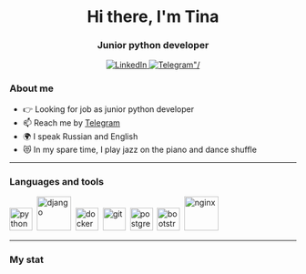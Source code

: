<div id="header" align="center">
    <h1>Hi there, I'm Tina</h1>
    <h3>Junior python developer</h3>
</div>

<div id="socials" align="center">
    <a href="https://www.linkedin.com/in/iultina/">
        <img src="https://img.shields.io/badge/LinkedIn-blue?style=for-the-badge&logo=linkedin&logoColor=white" alt="LinkedIn"/>
    </a>
    <a href="https://t.me/+79145369894">
        <img src="https://img.shields.io/badge/Telegram-blue?style=for-the-badge&logo=telegram&logoColor=white" alt=Telegram"/>
    </a>
</div>

### About me
- 👉 Looking for job as junior python developer
- 📫 Reach me by [Telegram](https://t.me/+79145369894)
- 🌍 I speak Russian and English
- 😻 In my spare time, I play jazz on the piano and dance shuffle

---

### Languages and tools
<div class="icons-container">
<img src="https://cdn.jsdelivr.net/gh/devicons/devicon/icons/python/python-original.svg" title="python" width="40" height="40"/>&nbsp;
<img src="https://static.djangoproject.com/img/logos/django-logo-negative.svg" title="django" width="60" height="60"/>&nbsp;
<img src="https://cdn.jsdelivr.net/gh/devicons/devicon/icons/docker/docker-plain-wordmark.svg" title="docker" width="40" height="40"/>&nbsp; 
<img src="https://cdn.jsdelivr.net/gh/devicons/devicon/icons/git/git-original.svg" title="git" width="40" height="40"/>&nbsp;      
<img src="https://cdn.jsdelivr.net/gh/devicons/devicon/icons/postgresql/postgresql-plain.svg" title="postgresql" width="40" height="40"/>&nbsp; 
<img src="https://cdn.jsdelivr.net/gh/devicons/devicon/icons/bootstrap/bootstrap-original.svg" title="bootstrap" width="40" height="40"/>&nbsp;
<img src="https://cdn.jsdelivr.net/gh/devicons/devicon/icons/nginx/nginx-original.svg" title="nginx" width="60" height="60"/>&nbsp; 
</div>

---

### My stat

<div id="stat" align="center">
    <img src="https://github-profile-summary-cards.vercel.app/api/cards/profile-details?username=iultina&theme=github_dark" alt=""/>
</div>

